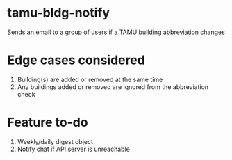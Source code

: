 # tamu-bldg-notify
Sends an email to a group of users if a TAMU building abbreviation changes

# Edge cases considered
1) Building(s) are added or removed at the same time
2) Any buildings added or removed are ignored from the abbreviation check

# Feature to-do
1) Weekly/daily digest object
2) Notify chat if API server is unreachable